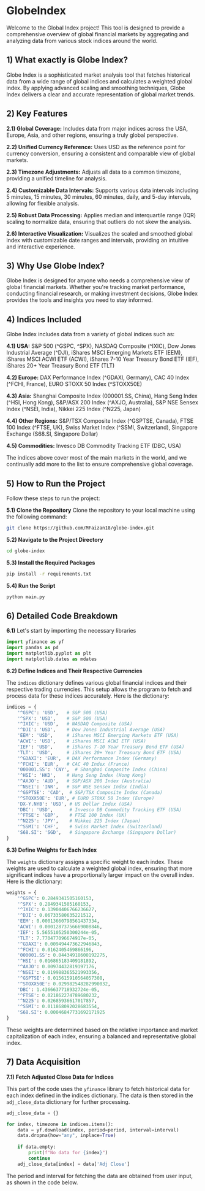 # GlobeIndex

Welcome to the Global Index project! This tool is designed to provide a comprehensive overview of global financial markets by aggregating and analyzing data from various stock indices around the world.

## 1) What exactly is Globe Index?
Globe Index is a sophisticated market analysis tool that fetches historical data from a wide range of global indices and calculates a weighted global index. By applying advanced scaling and smoothing techniques, Globe Index delivers a clear and accurate representation of global market trends.

## 2) Key Features

**2.1) Global Coverage:** Includes data from major indices across the USA, Europe, Asia, and other regions, ensuring a truly global perspective.

**2.2) Unified Currency Reference:** Uses USD as the reference point for currency conversion, ensuring a consistent and comparable view of global markets.

**2.3) Timezone Adjustments:** Adjusts all data to a common timezone, providing a unified timeline for analysis.

**2.4) Customizable Data Intervals:** Supports various data intervals including 5 minutes, 15 minutes, 30 minutes, 60 minutes, daily, and 5-day intervals, allowing for flexible analysis.

**2.5) Robust Data Processing:** Applies median and interquartile range (IQR) scaling to normalize data, ensuring that outliers do not skew the analysis.

**2.6) Interactive Visualization:** Visualizes the scaled and smoothed global index with customizable date ranges and intervals, providing an intuitive and interactive experience.

## 3) Why Use Globe Index?
Globe Index is designed for anyone who needs a comprehensive view of global financial markets. Whether you're tracking market performance, conducting financial research, or making investment decisions, Globe Index provides the tools and insights you need to stay informed.

## 4) Indices Included
Globe Index includes data from a variety of global indices such as:

**4.1) USA:** S&P 500 (^GSPC, ^SPX), NASDAQ Composite (^IXIC), Dow Jones Industrial Average (^DJI), iShares MSCI Emerging Markets ETF (EEM), iShares MSCI ACWI ETF (ACWI), iShares 7-10 Year Treasury Bond ETF (IEF), iShares 20+ Year Treasury Bond ETF (TLT)

**4.2) Europe:** DAX Performance Index (^GDAXI, Germany), CAC 40 Index (^FCHI, France), EURO STOXX 50 Index (^STOXX50E)

**4.3) Asia:** Shanghai Composite Index (000001.SS, China), Hang Seng Index (^HSI, Hong Kong), S&P/ASX 200 Index (^AXJO, Australia), S&P NSE Sensex Index (^NSEI, India), Nikkei 225 Index (^N225, Japan)

**4.4) Other Regions:** S&P/TSX Composite Index (^GSPTSE, Canada), FTSE 100 Index (^FTSE, UK), Swiss Market Index (^SSMI, Switzerland), Singapore Exchange (S68.SI, Singapore Dollar)

**4.5) Commodities:** Invesco DB Commodity Tracking ETF (DBC, USA)

The indices above cover most of the main markets in the world, and we continually add more to the list to ensure comprehensive global coverage.

## 5) How to Run the Project
Follow these steps to run the project:

**5.1) Clone the Repository**
Clone the repository to your local machine using the following command:
```bash
git clone https://github.com/MFaizan18/globe-index.git
```
**5.2) Navigate to the Project Directory**
```bash 
cd globe-index
```
**5.3) Install the Required Packages**
```bash 
pip install -r requirements.txt
```
**5.4) Run the Script**
```bash
python main.py
```
## 6) Detailed Code Breakdown
**6.1)** Let's start by importimg the necessary libraries
```python
import yfinance as yf
import pandas as pd
import matplotlib.pyplot as plt
import matplotlib.dates as mdates
```
**6.2) Define Indices and Their Respective Currencies**

The `indices` dictionary defines various global financial indices and their respective trading currencies. This setup allows the program to fetch and process data for these indices accurately. Here is the dictionary:
```python
indices = {
    '^GSPC': 'USD',   # S&P 500 (USA)
    '^SPX': 'USD',    # S&P 500 (USA)
    '^IXIC': 'USD',   # NASDAQ Composite (USA)
    '^DJI': 'USD',    # Dow Jones Industrial Average (USA)
    'EEM': 'USD',     # iShares MSCI Emerging Markets ETF (USA)
    'ACWI': 'USD',    # iShares MSCI ACWI ETF (USA)
    'IEF': 'USD',     # iShares 7-10 Year Treasury Bond ETF (USA)
    'TLT': 'USD',     # iShares 20+ Year Treasury Bond ETF (USA)
    '^GDAXI': 'EUR',  # DAX Performance Index (Germany)
    '^FCHI': 'EUR',   # CAC 40 Index (France)
    '000001.SS': 'CNY',  # Shanghai Composite Index (China)
    '^HSI': 'HKD',    # Hang Seng Index (Hong Kong)
    '^AXJO': 'AUD',   # S&P/ASX 200 Index (Australia)
    '^NSEI': 'INR',   # S&P NSE Sensex Index (India)
    '^GSPTSE': 'CAD',  # S&P/TSX Composite Index (Canada)
    '^STOXX50E': 'EUR', # EURO STOXX 50 Index (Europe)
    'DX-Y.NYB': 'USD', # US Dollar Index (USA)
    'DBC': 'USD',      # Invesco DB Commodity Tracking ETF (USA)
    '^FTSE': 'GBP',    # FTSE 100 Index (UK)
    '^N225': 'JPY',    # Nikkei 225 Index (Japan)
    '^SSMI': 'CHF',    # Swiss Market Index (Switzerland)
    'S68.SI': 'SGD',   # Singapore Exchange (Singapore Dollar)
}
```
**6.3) Define Weights for Each Index**

The `weights` dictionary assigns a specific weight to each index. These weights are used to calculate a weighted global index, ensuring that more significant indices have a proportionally larger impact on the overall index. Here is the dictionary:
```python
weights = {
    '^GSPC': 0.2849341505160153,
    '^SPX': 0.2849341505160153,
    '^IXIC': 0.13904406766236627,
    '^DJI': 0.06733580635221512,
    'EEM': 0.00013660798561437334,
    'ACWI': 0.00012873756669008846,
    'IEF': 5.5655105250300244e-05,
    'TLT': 7.770477096674917e-05,
    '^GDAXI': 0.009494473622946843,
    '^FCHI': 0.0162405469866196,
    '000001.SS': 0.04434918600192275,
    '^HSI': 0.016865183409181892,
    '^AXJO': 0.00974432819197176,
    '^NSEI': 0.019988365521993356,
    '^GSPTSE': 0.015615910564057308,
    '^STOXX50E': 0.029982548282990032,
    'DBC': 1.4366637718932724e-05,
    '^FTSE': 0.021862274789680232,
    '^N225': 0.02685936617017857,
    '^SSMI': 0.011868092028683554,
    'S68.SI': 0.00046847731692171925
}
```
These weights are determined based on the relative importance and market capitalization of each index, ensuring a balanced and representative global index.

## 7) Data Acquisition

**7.1) Fetch Adjusted Close Data for Indices**

This part of the code uses the `yfinance` library to fetch historical data for each index defined in the indices dictionary. The data is then stored in the `adj_close_data` dictionary for further processing.
```python
adj_close_data = {}

for index, timezone in indices.items():
    data = yf.download(index, period=period, interval=interval)
    data.dropna(how="any", inplace=True)
    
    if data.empty:
        print(f"No data for {index}")
        continue
    adj_close_data[index] = data['Adj Close']
```
The period and interval for fetching the data are obtained from user input, as shown in the code below.














